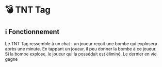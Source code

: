 # 💣 TNT Tag
## ℹ️ Fonctionnement
Le TNT Tag ressemble à un chat : un joueur reçoit une bombe qui explosera après une minute. En tappant un joueur, il peu donner la bombe à ce joueur. Si la bombe explose, le joueur qui la possédait est éliminé. Le dernier en vie gagne